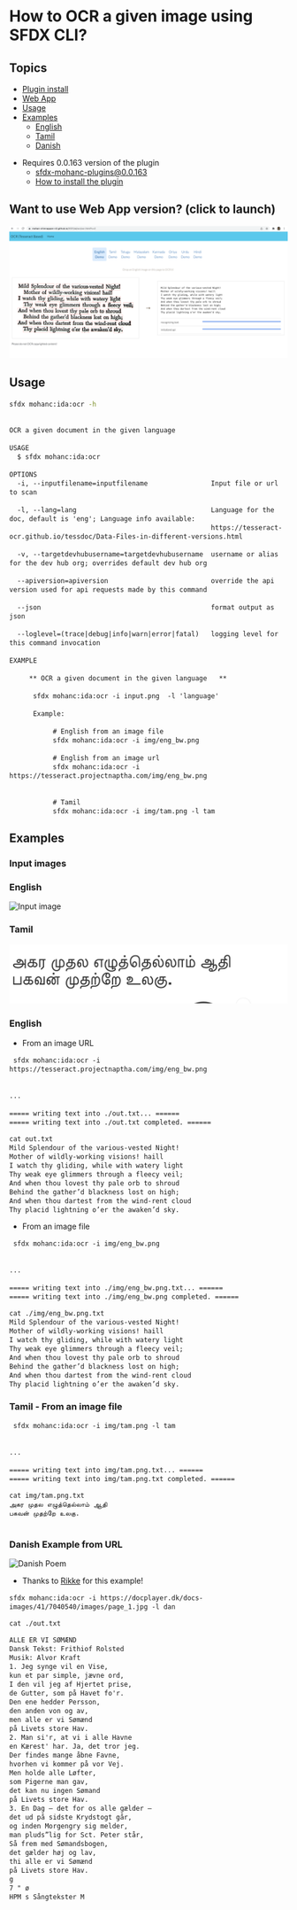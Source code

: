 # How to OCR a given image using SFDX CLI?

## Topics

- [Plugin install](#install)
- [Web App](#webapp)
- [Usage](#usage)
- [Examples](#examples) 
  - [English](#eng)
  - [Tamil](#tam)
  - [Danish](#dan)

<a name='install'></a>
- Requires 0.0.163 version of the plugin
    - sfdx-mohanc-plugins@0.0.163
    - [How to install the plugin](https://mohan-chinnappan-n.github.io/dx/plugins.html#/1)

<a name='webapp'></a>

## Want to use Web App version?  (click to launch)
[![OCR app](img/ocr-app.png)](https://mohan-chinnappan-n2.github.io/2021/ai/ocr/ocr.html)


<a name='usage'></a>

## Usage
```bash
sfdx mohanc:ida:ocr -h
```

```

OCR a given document in the given language  

USAGE
  $ sfdx mohanc:ida:ocr

OPTIONS
  -i, --inputfilename=inputfilename                Input file or url to scan

  -l, --lang=lang                                  Language for the doc, default is 'eng'; Language info available: 
                                                   https://tesseract-ocr.github.io/tessdoc/Data-Files-in-different-versions.html

  -v, --targetdevhubusername=targetdevhubusername  username or alias for the dev hub org; overrides default dev hub org

  --apiversion=apiversion                          override the api version used for api requests made by this command

  --json                                           format output as json

  --loglevel=(trace|debug|info|warn|error|fatal)   logging level for this command invocation

EXAMPLE

     ** OCR a given document in the given language   **

      sfdx mohanc:ida:ocr -i input.png  -l 'language'

      Example:

           # English from an image file
           sfdx mohanc:ida:ocr -i img/eng_bw.png

           # English from an image url
           sfdx mohanc:ida:ocr -i https://tesseract.projectnaptha.com/img/eng_bw.png


           # Tamil
           sfdx mohanc:ida:ocr -i img/tam.png -l tam
```

<a name='examples'></a>
## Examples

### Input images

### English
![Input image](https://tesseract.projectnaptha.com/img/eng_bw.png)

### Tamil
![Input Image Tamil](img/tam.png)


<a name='eng'></a>
### English

- From an image URL
```
 sfdx mohanc:ida:ocr -i https://tesseract.projectnaptha.com/img/eng_bw.png


...

===== writing text into ./out.txt... ======
===== writing text into ./out.txt completed. ======

```

```
cat out.txt
Mild Splendour of the various-vested Night!
Mother of wildly-working visions! haill
I watch thy gliding, while with watery light
Thy weak eye glimmers through a fleecy veil;
And when thou lovest thy pale orb to shroud
Behind the gather’d blackness lost on high;
And when thou dartest from the wind-rent cloud
Thy placid lightning o’er the awaken’d sky.

```

- From an image file
```
 sfdx mohanc:ida:ocr -i img/eng_bw.png


...

===== writing text into ./img/eng_bw.png.txt... ======
===== writing text into ./img/eng_bw.png completed. ======

```

```
cat ./img/eng_bw.png.txt
Mild Splendour of the various-vested Night!
Mother of wildly-working visions! haill
I watch thy gliding, while with watery light
Thy weak eye glimmers through a fleecy veil;
And when thou lovest thy pale orb to shroud
Behind the gather’d blackness lost on high;
And when thou dartest from the wind-rent cloud
Thy placid lightning o’er the awaken’d sky.

```

<a name='tam'></a>
### Tamil -  From an image file   
```
 sfdx mohanc:ida:ocr -i img/tam.png -l tam


...

===== writing text into img/tam.png.txt... ======
===== writing text into img/tam.png.txt completed. ======

```

```
cat img/tam.png.txt
அகர முதல எழுத்தெல்லாம்‌ ஆதி
பகவன்‌ முதற்றே உலகு.


```
<a name='dan'></a>

### Danish Example from URL

![Danish Poem](https://docplayer.dk/docs-images/41/7040540/images/page_1.jpg)

- Thanks to [Rikke](https://www.linkedin.com/in/rikkehovgaard/)  for this example!

```
sfdx mohanc:ida:ocr -i https://docplayer.dk/docs-images/41/7040540/images/page_1.jpg -l dan
```

```
cat ./out.txt 
```
```
ALLE ER VI SØMÆND
Dansk Tekst: Frithiof Rolsted
Musik: Alvor Kraft
1. Jeg synge vil en Vise,
kun et par simple, jævne ord,
I den vil jeg af Hjertet prise,
de Gutter, som på Havet fo'r.
Den ene hedder Persson,
den anden von og av,
men alle er vi Sømænd
på Livets store Hav.
2. Man si'r, at vi i alle Havne
en Kærest' har. Ja, det tror jeg.
Der findes mange åbne Favne,
hvorhen vi kommer på vor Vej.
Men holde alle Løfter,
som Pigerne man gav,
det kan nu ingen Sømand
på Livets store Hav.
3. En Dag — det for os alle gælder —
det ud på sidste Krydstogt går,
og inden Morgengry sig melder,
man pluds”lig for Sct. Peter står,
Så frem med Sømandsbogen,
det gælder høj og lav,
thi alle er vi Sømænd
på Livets store Hav.
g
7 " ø
HPM s Sångtekster M
```
